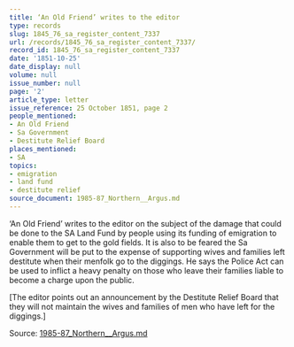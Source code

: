 ```yaml
---
title: ‘An Old Friend’ writes to the editor
type: records
slug: 1845_76_sa_register_content_7337
url: /records/1845_76_sa_register_content_7337/
record_id: 1845_76_sa_register_content_7337
date: '1851-10-25'
date_display: null
volume: null
issue_number: null
page: '2'
article_type: letter
issue_reference: 25 October 1851, page 2
people_mentioned:
- An Old Friend
- Sa Government
- Destitute Relief Board
places_mentioned:
- SA
topics:
- emigration
- land fund
- destitute relief
source_document: 1985-87_Northern__Argus.md
---
```


‘An Old Friend’ writes to the editor on the subject of the damage that could be done to the SA Land Fund by people using its funding of emigration to enable them to get to the gold fields.  It is also to be feared the Sa Government will be put to the expense of supporting wives and families left destitute when their menfolk go to the diggings.  He says the Police Act can be used to inflict a heavy penalty on those who leave their families liable to become a charge upon the public.

[The editor points out an announcement by the Destitute Relief Board that they will not maintain the wives and families of men who have left for the diggings.]

Source: [1985-87_Northern__Argus.md](/downloads/markdown/1985-87_Northern__Argus.md)
